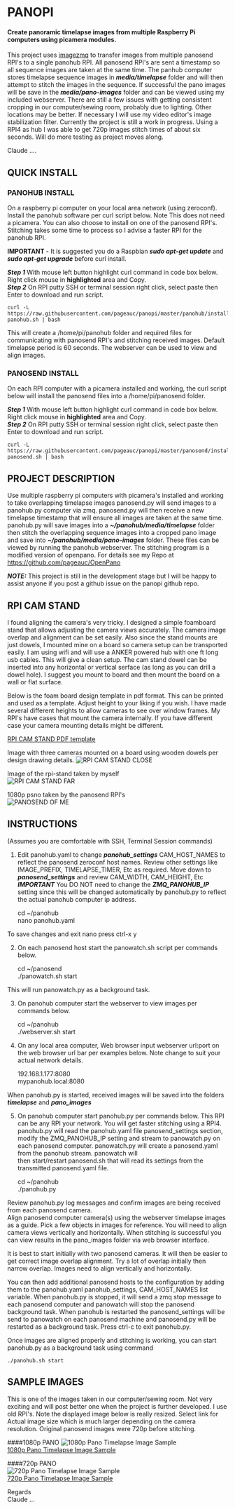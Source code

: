 # PANOPI
#### Create panoramic timelapse images from multiple Raspberry Pi computers using picamera modules.

This project uses [imagezmq](https://github.com/jeffbass/imagezmq) to transfer images from multiple panosend RPI's to a single panohub RPI. 
All panosend RPI's are sent a timestamp so all sequence images are taken at the same time. The panhub computer
stores timelapse sequence images in ***media/timelapse*** folder and will then attempt to stitch the images in the sequence.
If successful the pano images will be save in the ***media/pano-images*** folder and can be viewed using my included webserver.  There
are still a few issues with getting consistent cropping in our computer/sewing room, probably due to lighting. 
Other locations may be better. If necessary I will use my video editor's image stabilization filter. 
Currently the project is still a work in progress. Using a RPI4 as hub I was able to get 720p images stitch times of about six seconds.
Will do more testing as project moves along.

Claude ....

## QUICK INSTALL

### PANOHUB INSTALL
On a raspberry pi computer on your local area network (using zeroconf). Install the panohub software per curl
script below.  Note This does not need a picamera.  You can also choose to install on one of the
panosend RPI's. Stitching takes some time to process so I advise a faster RPI for the panohub RPI.

**IMPORTANT** - It is suggested you do a Raspbian ***sudo apt-get update*** and ***sudo apt-get upgrade***
before curl install.

***Step 1*** With mouse left button highlight curl command in code box below. Right click mouse in **highlighted** area and Copy.    
***Step 2*** On RPI putty SSH or terminal session right click, select paste then Enter to download and run script.

    curl -L https://raw.githubusercontent.com/pageauc/panopi/master/panohub/install-panohub.sh | bash

This will create a /home/pi/panohub folder and required files for communicating with panosend RPI's and 
stitching received images.  Default timelapse period is 60 seconds.  The webserver can be used to
view and align images.  

### PANOSEND INSTALL
On each RPI computer with a picamera installed and working, the curl script below will install the panosend files
into a /home/pi/panosend folder.

***Step 1*** With mouse left button highlight curl command in code box below. Right click mouse in **highlighted** area and Copy.    
***Step 2*** On RPI putty SSH or terminal session right click, select paste then Enter to download and run script.

    curl -L https://raw.githubusercontent.com/pageauc/panopi/master/panosend/install-panosend.sh | bash

## PROJECT DESCRIPTION

Use multiple raspberry pi computers with picamera's installed and working to take overlapping timelapse images
panosend.py will send images to a panohub.py computer via zmq. panosend.py will then receive a new timelapse timestamp
that will ensure all images are taken at the same time. panohub.py will save images into
a ***~/panohub/media/timelapse*** folder then stitch the overlapping sequence images into a cropped pano image and save
into ***~/panohub/media/pano-images*** folder.  These files can be viewed by running the panohub webserver.
The stitching program is a modified version of openpano.  For details see my Repo at https://github.com/pageauc/OpenPano

***NOTE:***  This project is still in the development stage but I will be happy to assist anyone
if you post a github issue on the panopi github repo.

## RPI CAM STAND 
I found aligning the camera's very tricky.  I designed a simple foamboard stand that allows adjusting the
camera views accurately. The camera image overlap and alignment can be set easily.  Also since the stand
mounts are just dowels, I mounted mine on a board so camera setup can be transported easily.  I am using wifi
and will use a ANKER powered hub with one ft long usb cables. This will give a clean setup. The cam stand
dowel can be inserted into any horizontal or vertical serface (as long as you can drill a dowel hole). I suggest
you mount to board and then mount the board on a wall or flat surface.

Below is the foam board design template in pdf format. This can be printed and used as a template. Adjust height to your liking
if you wish.  I have made several different heights to allow cameras to see over window frames.  My RPI's have cases that mount the
 camera internally. If you have different case your camera mounting details might be different.

[RPI CAM STAND PDF template](https://github.com/pageauc/panopi/blob/master/rpi-stand.pdf)    

Image with three cameras mounted on a board using wooden dowels per design drawing details.
![RPI CAM STAND CLOSE](https://github.com/pageauc/panopi/blob/master/rpi-stand-1.jpg)

Image of the rpi-stand taken by myself    
![RPI CAM STAND FAR](https://github.com/pageauc/panopi/blob/master/rpi-stand-2.jpg)

1080p psno taken by the panosend RPI's        
![PANOSEND OF ME](https://github.com/pageauc/panopi/blob/master/pano-tl-1130_1080.jpg)

## INSTRUCTIONS 
(Assumes you are comfortable with SSH, Terminal Session commands)

1. Edit panohub.yaml to change ***panohub_settings*** CAM_HOST_NAMES to reflect the panosend zeroconf host names.
Review other settings like IMAGE_PREFIX, TIMELAPSE_TIMER, Etc as required. 
Move down to ***panosend_settings*** and review CAM_WIDTH, CAM_HEIGHT, Etc
***IMPORTANT*** You DO NOT need to change the ***ZMQ_PANOHUB_IP*** setting since this will
be changed automatically by panohub.py to reflect the actual panohub computer ip address.    
  
    cd ~/panohub    
    nano panohub.yaml

To save changes and exit nano press ctrl-x y     

2. On each panosend host start the panowatch.sh script per commands below.       

    cd ~/panosend    
    ./panowatch.sh start  

This will run panowatch.py as a background task.

3. On panohub computer start the webserver to view images per commands below.    

    cd ~/panohub    
    ./webserver.sh start

4. On any local area computer, Web browser input webserver url:port on the web browser
url bar per examples below.  Note change to suit your actual network details.    

    192.168.1.177:8080    
    mypanohub.local:8080

When panohub.py is started, received images will be saved into the folders ***timelapse*** and ***pano_images***
    
5. On panohub computer start panohub.py per commands below. This RPI can be any RPI your network.
You will get faster stitching using a RPI4. panohub.py will read the panohub.yaml file panosend_settings
section, modify the ZMQ_PANOHUB_IP setting and stream to panowatch.py on each panosend computer.
panowatch.py will create a panosend.yaml from the panohub stream. panowatch will  
then start/restart panosend.sh that will read its settings from the transmitted panosend.yaml file.       

    cd ~/panohub    
    ./panohub.py

Review panohub.py log messages and confirm images are being received from each panosend camera.     
Align panosend computer camera(s) using the webserver timelapse images as a guide. Pick a
few objects in images for reference. You will need to align camera views vertically and horizontally.
When stitching is successful you can view results in the pano_images folder via web browser interface.
 
It is best to start initially with two panosend cameras. It will then be easier to get 
correct image overlap alignment. Try a lot of overlap initially then narrow overlap.
Images need to align vertically and horizontally.

You can then add additional panosend hosts to the configuration by
adding them to the panohub.yaml panohub_settings, CAM_HOST_NAMES list variable.
When panohub.py is stopped, it will send a zmq stop message to each panosend computer and panowatch will
stop the panosend background task. When panohub is restarted the panosend_settings will be send to panowatch
on each panosend machine and panosend.py will be restarted as a background task.
Press ctrl-c to exit panohub.py.

Once images are aligned properly and stitching is working, you can start panohub.py 
as a background task using command 

    ./panohub.sh start  

## SAMPLE IMAGES
This is one of the images taken in our computer/sewing room.  Not very exciting and will post better one
when the project is further developed.  I use old RPI's.  Note the displayed image below is really resized.
Select link for Actual image size which is much larger depending on the camera resolution.
Original panosend images were 720p before stitching.

####1080p PANO
![1080p Pano Timelapse Image Sample](https://github.com/pageauc/panopi/blob/master/pano-tl-1130_1080.jpg)    
[1080p Pano Timelapse Image Sample](https://github.com/pageauc/panopi/blob/master/pano-tl-1130_1080.jpg)  

####720p PANO  
![720p Pano Timelapse Image Sample](https://github.com/pageauc/panopi/blob/master/pano-tl-1145-720.jpg)    
[720p Pano Timelapse Image Sample](https://github.com/pageauc/panopi/blob/master/pano-tl-1145-720.jpg)

Regards    
Claude ...
